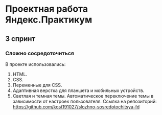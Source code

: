 # Проектная работа Яндекс.Практикум
## 3 спринт
### Сложно сосредоточиться
В проекте использовались:
1. HTML.
2. CSS.
3. Переменные для CSS. 
4. Адаптивная верстка для планшета и мобильных устройств.
5. Светлая и темная темы. Автоматическое переключение темы в зависимости от настроек пользователя. 
Ссылка на репозиторий: https://github.com/kost191027/slozhno-sosredotochitsya-fd